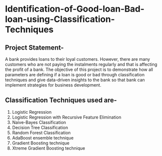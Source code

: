 # Identification-of-Good-loan-Bad-loan-using-Classification-Techniques
## Project Statement- 
A bank provides loans to their loyal customers. However, there are many customers who are not paying the instalments regularly and that is affecting the profit of a bank.
The objective of this project is to demonstrate how all parameters are defining if a loan is good or bad through classification techniques and give data-driven insights 
to the bank so that bank can implement strategies for business development.
## Classification Techniques used are-
1. Logistic Regression
2. Logistic Regression with Recursive Feature Elimination
3. Naive-Bayes Classification
4. Decision Tree Classification
5. Random Forest Classification
6. AdaBoost ensemble technique
7. Gradient Boosting technique
8. Xtreme Gradient Boosting technique
